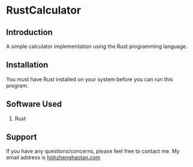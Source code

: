 # RustCalculator

## Introduction

A simple calculator implementation using the Rust programming language.

## Installation

You must have Rust installed on your system before you can run this program.

## Software Used

1. Rust

## Support

If you have any questions/concerns, please feel free to contact me. My email
address is <hi@zhenghaotan.com>
